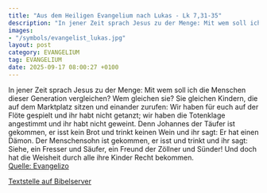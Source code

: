 ```yaml
---
title: "Aus dem Heiligen Evangelium nach Lukas - Lk 7,31-35"
description: "In jener Zeit sprach Jesus zu der Menge: Mit wem soll ich die Menschen dieser Generation vergleichen? Wem gleichen sie? Sie gleichen Kindern, die auf dem Marktplatz sitzen und einander zurufen: Wir haben für euch auf der Flöte gespielt und ihr habt nicht getanzt; wir haben die To...."
images:
- "/symbols/evangelist_lukas.jpg"
layout: post
category: EVANGELIUM
tag: EVANGELIUM
date: 2025-09-17 08:00:27 +0100
---
```

In jener Zeit sprach Jesus zu der Menge: Mit wem soll ich die Menschen dieser Generation vergleichen? Wem gleichen sie?
Sie gleichen Kindern, die auf dem Marktplatz sitzen und einander zurufen: Wir haben für euch auf der Flöte gespielt und ihr habt nicht getanzt; wir haben die Totenklage angestimmt und ihr habt nicht geweint.<!--more-->
Denn Johannes der Täufer ist gekommen, er isst kein Brot und trinkt keinen Wein und ihr sagt: Er hat einen Dämon.
Der Menschensohn ist gekommen, er isst und trinkt und ihr sagt: Siehe, ein Fresser und Säufer, ein Freund der Zöllner und Sünder!
Und doch hat die Weisheit durch alle ihre Kinder Recht bekommen.<br>
[Quelle: Evangelizo](https://evangeliumtagfuertag.org/DE/gospel)

[Textstelle auf Bibelserver](https://www.bibleserver.com/EU/Lukas7,31-35)
